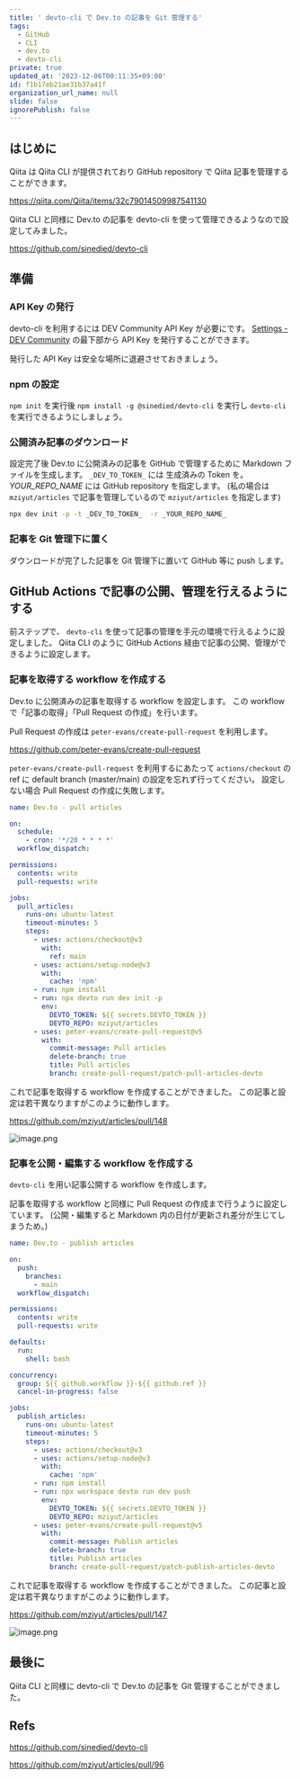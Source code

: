 ```yaml
---
title: ' devto-cli で Dev.to の記事を Git 管理する'
tags:
  - GitHub
  - CLI
  - dev.to
  - devto-cli
private: true
updated_at: '2023-12-06T00:11:35+09:00'
id: f1b17eb21ae31b37a41f
organization_url_name: null
slide: false
ignorePublish: false
---
```


## はじめに

Qiita は Qiita CLI が提供されており GitHub repository で Qiita 記事を管理することができます。

https://qiita.com/Qiita/items/32c79014509987541130

Qiita CLI と同様に Dev.to の記事を devto-cli を使って管理できるようなので設定してみました。

https://github.com/sinedied/devto-cli

## 準備

### API Key の発行

devto-cli を利用するには DEV Community API Key が必要にです。
[Settings - DEV Community](https://dev.to/settings/extensions) の最下部から API Key を発行することができます。

発行した API Key は安全な場所に退避させておきましょう。

### npm の設定

`npm init` を実行後 `npm install -g @sinedied/devto-cli` を実行し `devto-cli` を実行できるようにしましょう。

### 公開済み記事のダウンロード

設定完了後 Dev.to に公開済みの記事を GitHub で管理するために Markdown ファイルを生成します。
`_DEV_TO_TOKEN_` には 生成済みの Token を。 _YOUR_REPO_NAME_ には GitHub repository を指定します。
(私の場合は `mziyut/articles` で記事を管理しているので `mziyut/articles` を指定します)

```sh
npx dev init -p -t _DEV_TO_TOKEN_  -r _YOUR_REPO_NAME_
```

### 記事を Git 管理下に置く

ダウンロードが完了した記事を Git 管理下に置いて GitHub 等に push します。

## GitHub Actions で記事の公開、管理を行えるようにする

前ステップで、 `devto-cli` を使って記事の管理を手元の環境で行えるように設定しました。
Qiita CLI のように GitHub Actions 経由で記事の公開、管理ができるように設定します。

### 記事を取得する workflow を作成する

Dev.to に公開済みの記事を取得する workflow を設定します。
この workflow で「記事の取得」「Pull Request の作成」を行います。

Pull Request の作成は `peter-evans/create-pull-request` を利用します。

https://github.com/peter-evans/create-pull-request

`peter-evans/create-pull-request` を利用するにあたって `actions/checkout` の ref に default branch (master/main) の設定を忘れず行ってください。
設定しない場合 Pull Request の作成に失敗します。

```yml:.github/workflows/devto_pull_articles.yml
name: Dev.to - pull articles

on:
  schedule:
    - cron: '*/20 * * * *'
  workflow_dispatch:

permissions:
  contents: write
  pull-requests: write

jobs:
  pull_articles:
    runs-on: ubuntu-latest
    timeout-minutes: 5
    steps:
      - uses: actions/checkout@v3
        with:
          ref: main
      - uses: actions/setup-node@v3
        with:
          cache: 'npm'
      - run: npm install
      - run: npx devto run dev init -p
        env:
          DEVTO_TOKEN: ${{ secrets.DEVTO_TOKEN }}
          DEVTO_REPO: mziyut/articles
      - uses: peter-evans/create-pull-request@v5
        with:
          commit-message: Pull articles
          delete-branch: true
          title: Pull articles
          branch: create-pull-request/patch-pull-articles-devto
```

これで記事を取得する workflow を作成することができました。
この記事と設定は若干異なりますがこのように動作します。

https://github.com/mziyut/articles/pull/148

![image.png](https://qiita-image-store.s3.ap-northeast-1.amazonaws.com/0/55950/18764aaf-2667-eb04-3188-1bcdd783f781.png)

### 記事を公開・編集する workflow を作成する

`devto-cli` を用い記事公開する workflow を作成します。

記事を取得する workflow と同様に Pull Request の作成まで行うように設定しています。
(公開・編集すると Markdown 内の日付が更新され差分が生じてしまうため。)

```yml:.github/workflows/devto_publish_articles.yml
name: Dev.to - publish articles

on:
  push:
    branches:
      - main
  workflow_dispatch:

permissions:
  contents: write
  pull-requests: write

defaults:
  run:
    shell: bash

concurrency:
  group: ${{ github.workflow }}-${{ github.ref }}
  cancel-in-progress: false

jobs:
  publish_articles:
    runs-on: ubuntu-latest
    timeout-minutes: 5
    steps:
      - uses: actions/checkout@v3
      - uses: actions/setup-node@v3
        with:
          cache: 'npm'
      - run: npm install
      - run: npx workspace devto run dev push
        env:
          DEVTO_TOKEN: ${{ secrets.DEVTO_TOKEN }}
          DEVTO_REPO: mziyut/articles
      - uses: peter-evans/create-pull-request@v5
        with:
          commit-message: Publish articles
          delete-branch: true
          title: Publish articles
          branch: create-pull-request/patch-publish-articles-devto
```

これで記事を取得する workflow を作成することができました。
この記事と設定は若干異なりますがこのように動作します。

https://github.com/mziyut/articles/pull/147

![image.png](https://qiita-image-store.s3.ap-northeast-1.amazonaws.com/0/55950/00996c2c-355d-d6ce-ba4a-ed5238d803ed.png)

## 最後に

Qiita CLI と同様に devto-cli で Dev.to の記事を Git 管理することができました。

## Refs

https://github.com/sinedied/devto-cli

https://github.com/mziyut/articles/pull/96
